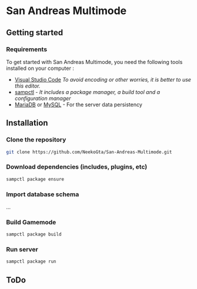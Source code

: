 # San Andreas Multimode

## Getting started

### Requirements

To get started with San Andreas Multimode, you need the following tools installed on your computer :

- [Visual Studio Code](https://code.visualstudio.com/) *To avoid encoding or other worries, it is better to use this editor.*
- [sampctl](https://github.com/Southclaws/sampctl) - *It includes a package manager, a build tool and a configuration manager*
- [MariaDB](https://mariadb.org/download/) or [MySQL](https://dev.mysql.com/downloads/mysql/) - For the server data persistency

## Installation

### Clone the repository

```bash
git clone https://github.com/NeekoGta/San-Andreas-Multimode.git
```

### Download dependencies (includes, plugins, etc)

```bash
sampctl package ensure
```

### Import database schema

...

### Build Gamemode

```bash
sampctl package build
```

### Run server

```bash
sampctl package run
```

## ToDo